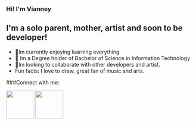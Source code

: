 ### Hi! I'm Vianney

## I'm a solo parent, mother, artist and soon to be developer!
- 🌱Im currently enjoying learning everything 
- 👀 Im a Degree holder of Bachelor of Science in Information Technology
- 💞️Im looking to collaborate with other developers and artist.
- Fun facts: I love to draw, great fan of music and arts.

###Connect with me:

[<img align="left" width="75px" src="https://upload.wikimedia.org/wikipedia/commons/b/b8/YouTube_Logo_2017.svg" />][youtube]
[<img align="left" width="75px" src="#1877F2" />][facebook]
<br />
<br />

[youtube]:https://www.youtube.com/channel/UCAyLEOCtqnD1_I18SPpCI2w
[facebook]:https://www.facebook.com/vianney.flores.353803/


<!---
VianneyGflores/VianneyGflores is a ✨ special ✨ repository because its `README.md` (this file) appears on your GitHub profile.
You can click the Preview link to take a look at your changes.
--->
